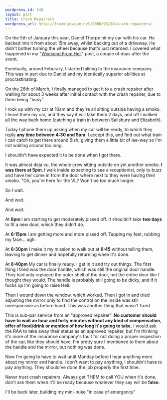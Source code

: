 ```yaml
--- 
wordpress_id: 148
layout: post
title: Crash Repairers
wordpress_url: http://frozenplague.net/2008/03/28/crash-repairers/
---
```

On the 5th of January this year, Daniel Thorpe hit my car with his car. He backed into it from about 15m away, whilst backing out of a driveway. He didn't bother turning the wheel because that's just retarded. I covered what happened in my "<a href="http://frozenplague.net/2008/01/07/the-weekend-from-hell/">Weekend From Hell</a>" post, a couple of days after the event.

Eventually, around Feburary, I started talking to the insurance company. This was in part due to Daniel and my identically superior abilities at procrastinating.

On the 26th of March, I finally managed to get it to a crash repairer after waiting for about 3 weeks after initial contact with the crash repairer, due to them being "busy".

I rock up with my car at 10am and they're all sitting outside having a smoko. I leave them my car, and they say it will take them 2 days, and off I walked all the way back home (catching a train in between Salisbury and Elizabeth).

Today I phone them up asking when my car will be ready, to which they reply <strong>any time between 4:30 and 5pm</strong>. I accept this, and find out what train I can catch to get there around 5ish, giving them a little bit of lee-way so I'm not waiting around too long.

I shouldn't have expected it to be done when I got there.

It was almost deja vu, the whole crew sitting outside on yet another smoko. <strong>I was there at 5pm. </strong>I walk inside expecting to see a receptionist, only to buzz and have her come in from the door where next to they were having their smoko. "Oh, you're here for the VL? Won't be too much longer.

So I wait.

And wait.

And wait.

At <strong>6pm </strong>I am starting to get moderately pissed off. It shouldn't take <strong>two days </strong>to fit a new door, which they didn't do.

At <strong>6:15pm</strong> I am getting more and more pissed off. Tapping my feet, rubbing my face... ugh.

At <strong>6:30pm</strong> I make it my mission to walk out at <strong>6:45</strong> without telling them, leaving to get dinner and hopefully returning when it's done.

At <strong>6:40pm </strong>My car is finally ready. I get in it and try out things. The first thing I tried was the door handle, which was still the original door handle. They had only replaced the outer shell of the door, not the entire door like I thought they would. The handle is probably still going to be dicky, and if it fucks up I'm going to raise Hell.

Then I wound down the window, which worked. Then I got in and tried adjusting the mirror only to find the control on the inside was still unresponsive as before hand. This was another thing that wasn't fixed.

This is sub-par service from an "approved repairer".<strong> No customer should have to wait an hour and forty minutes without any kind of compensation, offer of food/drink or mention of how long it's going to take.</strong> I would ask the RAA to take away their status as an approved repairer, but I'm thinking it's more of the insurance company's fault for not doing a proper inspection of the car, like they should have. I'm pretty sure I mentioned to them about the handle and the mirror, but nothing was done.

Now I'm going to have to wait until Monday before I hear anything more about my mirror and handle. I don't want to pay anything, I shouldn't have to pay anything. They should've done the job properly the first time.

Never trust crash repairers. Always get THEM to call YOU when it's done, don't ask them when it'll be ready because whatever they say will be <strong>false</strong>.

I'll be back later, building my mini-nuke "in case of emergency"
